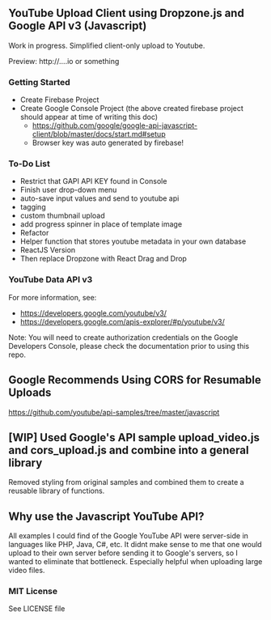 ## YouTube Upload Client using Dropzone.js and Google API v3 (Javascript)

Work in progress. Simplified client-only upload to Youtube.

Preview: http://....io or something

### Getting Started
- Create Firebase Project
- Create Google Console Project (the above created firebase project should appear at time of writing this doc)
    - https://github.com/google/google-api-javascript-client/blob/master/docs/start.md#setup
    - Browser key was auto generated by firebase!


### To-Do List
- Restrict that GAPI API KEY found in Console
- Finish user drop-down menu 
- auto-save input values and send to youtube api
- tagging
- custom thumbnail upload
- add progress spinner in place of template image
- Refactor
- Helper function that stores youtube metadata in your own database
- ReactJS Version
- Then replace Dropzone with React Drag and Drop

### YouTube Data API v3

For more information, see:
- https://developers.google.com/youtube/v3/
- https://developers.google.com/apis-explorer/#p/youtube/v3/

Note: You will need to create authorization credentials on the Google Developers Console, please check the documentation prior to using this repo.

## Google Recommends Using CORS for Resumable Uploads

https://github.com/youtube/api-samples/tree/master/javascript

## [WIP] Used Google's API sample upload_video.js and cors_upload.js and combine into a general library

Removed styling from original samples and combined them to create a reusable library of functions.

## Why use the Javascript YouTube API?

All examples I could find of the Google YouTube API were server-side in languages like PHP, Java, C#, etc.  It didnt make sense to me that one would upload to their own server before sending it to Google's servers, so I wanted to eliminate that bottleneck.  Especially helpful when uploading large video files.

### MIT License

See LICENSE file
